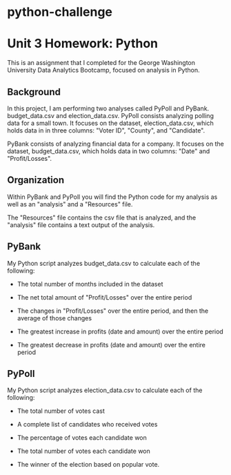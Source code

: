 # python-challenge
# Unit 3 Homework: Python

This is an assignment that I completed for the George Washington University Data Analytics Bootcamp, focused on analysis in Python.

## Background

In this project, I am performing two analyses called PyPoll and PyBank.
budget_data.csv and election_data.csv. PyPoll consists analyzing polling data for a small town. It focuses on the dataset, election_data.csv, 
which holds data in in three columns: "Voter ID", "County", and "Candidate".

PyBank consists of analyzing financial data for a company. It focuses on the dataset, budget_data.csv,
which holds data in two columns: "Date" and "Profit/Losses".

## Organization

Within PyBank and PyPoll you will find the Python code for my analysis as well as an "analysis" and a "Resources" file.

The "Resources" file contains the csv file that is analyzed, and the "analysis" file contains a text output of the analysis.

## PyBank 

My Python script analyzes budget_data.csv to calculate each of the following:

* The total number of months included in the dataset

* The net total amount of "Profit/Losses" over the entire period

* The changes in "Profit/Losses" over the entire period, and then the average of those changes

* The greatest increase in profits (date and amount) over the entire period

* The greatest decrease in profits (date and amount) over the entire period

## PyPoll 

My Python script analyzes election_data.csv to calculate each of the following:

* The total number of votes cast

* A complete list of candidates who received votes

* The percentage of votes each candidate won

* The total number of votes each candidate won

* The winner of the election based on popular vote.